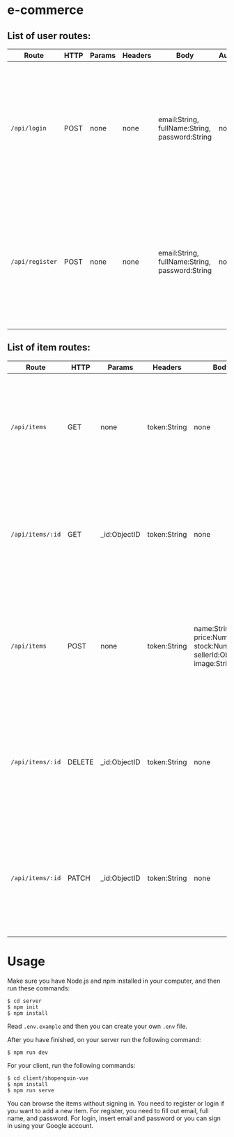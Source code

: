 # e-commerce

## List of user routes:

Route | HTTP | Params | Headers | Body | Authentication | Authorization | Description | Response
--- | --- | --- | --- | --- | --- | --- | --- | ---
```/api/login``` | POST | none | none | email:String, fullName:String, password:String | no | no | Sign in and get an access token based on credentials | Success: Return token, email, fullName and status 200. Error: Return error message and status 500.
```/api/register``` | POST | none | none | email:String, fullName:String, password:String | no | no | Sign up with new user info | Success: Return token, email, fullName and status 200. Error: Return error message and status 500.

## List of item routes:

Route | HTTP | Params | Headers | Body | Authentication | Authorization |Description | Response
--- | --- | --- | --- | --- | --- | --- | --- | --- 
```/api/items``` | GET | none | token:String | none | no | no | Get all items  | Success: Return all items and status 200. Error: Return error message and status 500.
```/api/items/:id``` | GET | _id:ObjectID | token:String | none | yes | no | Get a single item info | Success: Return item and status 200. Error: Return error message and status 500.
```/api/items``` | POST | none | token:String | name:String, price:Number, stock:Number, sellerId:ObjectId, image:String | yes | no | Create an item | Success: Return created item and status 201. Error: Return error message and status 500.
```/api/items/:id``` | DELETE | _id:ObjectID| token:String | none | yes | yes | Delete a item (Admin only) | Success: Return deleted item and status 200. Error: Return error message and status 500.
```/api/items/:id``` | PATCH | _id:ObjectID | token:String | none | yes | yes | Update a item with new info | Success: Return updated item and status 200. Error: Return error message and status 500.

# Usage
Make sure you have Node.js and npm installed in your computer, and then run these commands:

```
$ cd server
$ npm init
$ npm install
```

Read ```.env.example``` and then you can create your own ```.env``` file.

After you have finished, on your server run the following command:

```
$ npm run dev
```

For your client, run the following commands:

```
$ cd client/shopenguin-vue
$ npm install
$ npm run serve
```

You can browse the items without signing in. You need to register or login if you want to add a new item.
For register, you need to fill out email, full name, and password. For login, insert email and password or you can sign in using your Google account.
